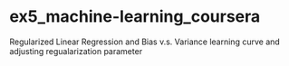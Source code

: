 # ex5_machine-learning_coursera
Regularized Linear Regression and Bias v.s. Variance learning curve and adjusting regualarization parameter
